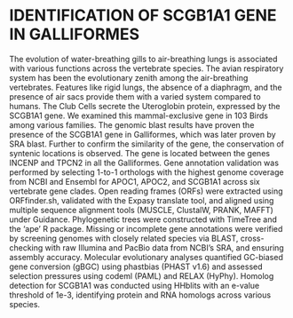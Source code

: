 # IDENTIFICATION OF SCGB1A1 GENE IN GALLIFORMES

The evolution of water-breathing gills to air-breathing lungs is associated with various functions across the vertebrate species. The avian respiratory system has been the evolutionary zenith among the air-breathing vertebrates. Features like rigid lungs, the absence of a diaphragm, and the presence of air sacs provide them with a varied system compared to humans. The Club Cells secrete the Uteroglobin protein, expressed by the SCGB1A1 gene. We examined this mammal-exclusive gene in 103 Birds among various families. The genomic blast results have proven the presence of the SCGB1A1 gene in Galliformes, which was later proven by SRA blast. Further to confirm the similarity of the gene, the conservation of syntenic locations is observed. The gene is located between the genes INCENP and TPCN2 in all the Galliformes.
    Gene annotation validation was performed by selecting 1-to-1 orthologs with the highest genome coverage from NCBI and Ensembl for APOC1, APOC2, and SCGB1A1 across six vertebrate gene clades. Open reading frames (ORFs) were extracted using ORFfinder.sh, validated with the Expasy translate tool, and aligned using multiple sequence alignment tools (MUSCLE, ClustalW, PRANK, MAFFT) under Guidance. Phylogenetic trees were constructed with TimeTree and the ‘ape’ R package. Missing or incomplete gene annotations were verified by screening genomes with closely related species via BLAST, cross-checking with raw Illumina and PacBio data from NCBI’s SRA, and ensuring assembly accuracy. Molecular evolutionary analyses quantified GC-biased gene conversion (gBGC) using phastbias (PHAST v1.6) and assessed selection pressures using codeml (PAML) and RELAX (HyPhy). Homolog detection for SCGB1A1 was conducted using HHblits with an e-value threshold of 1e-3, identifying protein and RNA homologs across various species.





 
